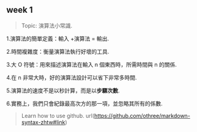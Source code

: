 ## week 1
 > Topic: 演算法小常識. 
 
1.演算法的簡單定義：輸入 +演算法 = 輸出. 

2.時間複雜度：衡量演算法執行好壞的工具. 

3.大 O 符號：用來描述演算法在輸入 n 個東西時，所需時間與 n 的關係. 

4.在 n 非常大時，好的演算法設計可以省下非常多時間. 

5.演算法的速度不是以秒計算，而是以**步驟次數**. 

6.實務上，我們只會紀錄最高次方的那一項，並忽略其所有的係數. 



> Learn how to use github. 
url(https://github.com/othree/markdown-syntax-zhtw#link)

